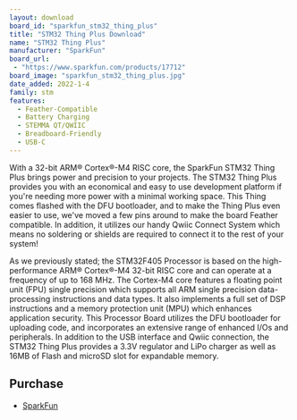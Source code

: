 ```yaml
---
layout: download
board_id: "sparkfun_stm32_thing_plus"
title: "STM32 Thing Plus Download"
name: "STM32 Thing Plus"
manufacturer: "SparkFun"
board_url:
 - "https://www.sparkfun.com/products/17712"
board_image: "sparkfun_stm32_thing_plus.jpg"
date_added: 2022-1-4
family: stm
features:
  - Feather-Compatible
  - Battery Charging
  - STEMMA QT/QWIIC
  - Breadboard-Friendly
  - USB-C
---
```


With a 32-bit ARM® Cortex®-M4 RISC core, the SparkFun STM32 Thing Plus brings power and precision to your projects. The STM32 Thing Plus provides you with an economical and easy to use development platform if you're needing more power with a minimal working space. This Thing comes flashed with the DFU bootloader, and to make the Thing Plus even easier to use, we've moved a few pins around to make the board Feather compatible. In addition, it utilizes our handy Qwiic Connect System which means no soldering or shields are required to connect it to the rest of your system!

As we previously stated; the STM32F405 Processor is based on the high-performance ARM® Cortex®-M4 32-bit RISC core and can operate at a frequency of up to 168 MHz. The Cortex-M4 core features a floating point unit (FPU) single precision which supports all ARM single precision data-processing instructions and data types. It also implements a full set of DSP instructions and a memory protection unit (MPU) which enhances application security. This Processor Board utilizes the DFU bootloader for uploading code, and incorporates an extensive range of enhanced I/Os and peripherals. In addition to the USB interface and Qwiic connection, the STM32 Thing Plus provides a 3.3V regulator and LiPo charger as well as 16MB of Flash and microSD slot for expandable memory.

## Purchase
* [SparkFun](https://www.sparkfun.com/products/17712)

